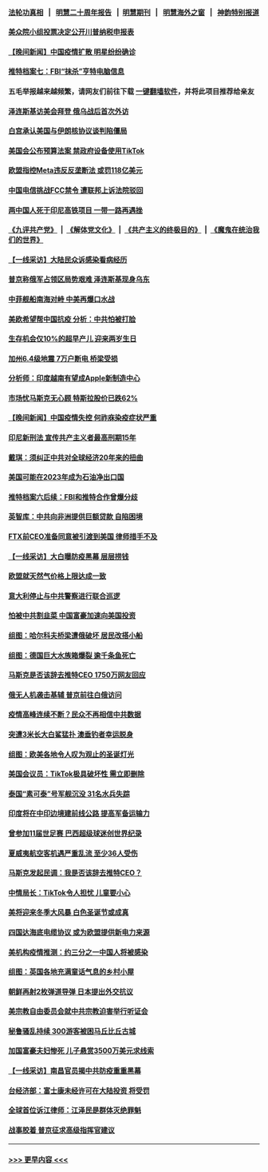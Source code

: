 #### [法轮功真相](https://github.com/gfw-breaker/truth/blob/master/README.md?t=0) &nbsp;&nbsp;|&nbsp;&nbsp; [明慧二十周年报告](https://github.com/gfw-breaker/mh-reports/blob/master/README.md?t=0) &nbsp;&nbsp;|&nbsp;&nbsp;[明慧期刊](https://github.com/gfw-breaker/mh-qikan) &nbsp;&nbsp;|&nbsp;&nbsp; [明慧海外之窗](https://github.com/gfw-breaker/mh-news/blob/master/README.md?t=0) &nbsp;&nbsp;|&nbsp;&nbsp; [神韵特别报道](https://github.com/gfw-breaker/mh-news/blob/master/shenyun.md?t=0)
#### [美众院小组投票决定公开川普纳税申报表](../pages/nsc418/n13888907.md?t=12212143) 
#### [【晚间新闻】中国疫情扩散 明星纷纷确诊](../pages/nsc418/n13888906.md?t=12212143) 
#### [推特档案七：FBI“抹杀”亨特电脑信息](../pages/nsc418/n13888824.md?t=12212143) 
#### 五毛举报越来越频繁，请网友们前往下载 [一键翻墙软件](https://github.com/gfw-breaker/ssr-accounts)，并将此项目推荐给亲友
#### [泽连斯基访美会拜登 俄乌战后首次外访](../pages/nsc418/n13888704.md?t=12212143) 
#### [白宫承认美国与伊朗核协议谈判陷僵局](../pages/nsc418/n13888676.md?t=12212143) 
#### [美国会公布预算法案 禁政府设备使用TikTok](../pages/nsc418/n13888456.md?t=12212143) 
#### [欧盟指控Meta违反反垄断法 或罚118亿美元](../pages/nsc418/n13887805.md?t=12212143) 
#### [中国电信挑战FCC禁令 遭联邦上诉法院驳回](../pages/nsc418/n13888488.md?t=12212143) 
#### [两中国人死于印尼高铁项目 一带一路再遇挫](../pages/nsc418/n13888453.md?t=12212143) 
#### [《九评共产党》](https://github.com/begood0513/9ping.md/blob/master/README.md) &nbsp;|&nbsp; [《解体党文化》](../../../../jtdwh.md/blob/master/README.md)  &nbsp;|&nbsp; [《共产主义的终极目的》](../../../../gczydzjmd.md/blob/master/README.md) &nbsp;|&nbsp; [《魔鬼在统治我们的世界》](../../../../mgztzwmdsj.md/blob/master/README.md) 
#### [【一线采访】大陆民众诉感染看病经历](../pages/nsc418/n13888216.md?t=12212143) 
#### [普京称俄军占领区局势艰难 泽连斯基现身乌东](../pages/nsc418/n13888383.md?t=12212143) 
#### [中菲舰船南海对峙 中美再爆口水战](../pages/nsc418/n13888425.md?t=12212143) 
#### [美欧希望帮中国抗疫 分析：中共怕被打脸](../pages/nsc418/n13888404.md?t=12212143) 
#### [生存机会仅10%的超早产儿 迎来两岁生日](../pages/nsc418/n13888072.md?t=12212143) 
#### [加州6.4级地震 7万户断电 桥梁受损](../pages/nsc418/n13888379.md?t=12212143) 
#### [分析师：印度越南有望成Apple新制造中心](../pages/nsc418/n13888156.md?t=12212143) 
#### [市场忧马斯克无心顾 特斯拉股价已跌62%](../pages/nsc418/n13888280.md?t=12212143) 
#### [【晚间新闻】中国疫情失控 何祚庥染疫症状严重](../pages/nsc418/n13888217.md?t=12212143) 
#### [印尼新刑法 宣传共产主义者最高刑期15年](../pages/nsc418/n13888120.md?t=12212143) 
#### [戴琪：须纠正中共对全球经济20年来的扭曲](../pages/nsc418/n13888095.md?t=12212143) 
#### [美国可能在2023年成为石油净出口国](../pages/nsc418/n13888012.md?t=12212143) 
#### [推特档案六后续：FBI和推特合作曾爆分歧](../pages/nsc418/n13887792.md?t=12212143) 
#### [英智库：中共向非洲提供巨额贷款 自陷困境](../pages/nsc418/n13887840.md?t=12212143) 
#### [FTX前CEO准备同意被引渡到美国 律师措手不及](../pages/nsc418/n13887866.md?t=12212143) 
#### [【一线采访】大白曝防疫黑幕 层层捞钱](../pages/nsc418/n13887676.md?t=12212143) 
#### [欧盟就天然气价格上限达成一致](../pages/nsc418/n13887812.md?t=12212143) 
#### [意大利停止与中共警察进行联合巡逻](../pages/nsc418/n13887808.md?t=12212143) 
#### [怕被中共割韭菜 中国富豪加速向美国投资](../pages/nsc418/n13887794.md?t=12212143) 
#### [组图：哈尔科夫桥梁遭俄破坏 居民改搭小船](../pages/nsc418/n13887631.md?t=12212143) 
#### [组图：德国巨大水族箱爆裂 逾千条鱼死亡](../pages/nsc418/n13887573.md?t=12212143) 
#### [马斯克是否该辞去推特CEO 1750万网友回应](../pages/nsc418/n13887768.md?t=12212143) 
#### [俄无人机袭击基辅 普京前往白俄访问](../pages/nsc418/n13887617.md?t=12212143) 
#### [疫情高峰连续不断？民众不再相信中共数据](../pages/nsc418/n13887570.md?t=12212143) 
#### [突遭3米长大白鲨猛扑 澳垂钓者幸运脱身](../pages/nsc418/n13887434.md?t=12212143) 
#### [组图：欧美各地令人叹为观止的圣诞灯光](../pages/nsc418/n13887352.md?t=12212143) 
#### [美国会议员：TikTok极具破坏性 需立即删除](../pages/nsc418/n13887771.md?t=12212143) 
#### [泰国“素可泰”号军舰沉没 31名水兵失踪](../pages/nsc418/n13887571.md?t=12212143) 
#### [印度将在中印边境建前线公路 提高军备运输力](../pages/nsc418/n13887537.md?t=12212143) 
#### [曾参加11届世足赛 巴西超级球迷创世界纪录](../pages/nsc418/n13887389.md?t=12212143) 
#### [夏威夷航空客机遇严重乱流 至少36人受伤](../pages/nsc418/n13887398.md?t=12212143) 
#### [马斯克发起民调：我是否该辞去推特CEO？](../pages/nsc418/n13887355.md?t=12212143) 
#### [中情局长：TikTok令人担忧 儿童要小心](../pages/nsc418/n13886411.md?t=12212143) 
#### [美将迎来冬季大风暴 白色圣诞节或成真](../pages/nsc418/n13887209.md?t=12212143) 
#### [四国达海底电缆协议 或为欧盟提供新电力来源](../pages/nsc418/n13887260.md?t=12212143) 
#### [美机构疫情推测：约三分之一中国人将被感染](../pages/nsc418/n13887194.md?t=12212143) 
#### [组图：英国各地充满童话气息的乡村小屋](../pages/nsc418/n13887157.md?t=12212143) 
#### [朝鲜再射2枚弹道导弹 日本提出外交抗议](../pages/nsc418/n13887055.md?t=12212143) 
#### [美宗教自由委员会就中共宗教迫害举行听证会](../pages/nsc418/n13886918.md?t=12212143) 
#### [秘鲁骚乱持续 300游客被困马丘比丘古城](../pages/nsc418/n13886896.md?t=12212143) 
#### [加国富豪夫妇惨死 儿子悬赏3500万美元求线索](../pages/nsc418/n13886865.md?t=12212143) 
#### [【一线采访】南昌官员揭中共防疫重重黑幕](../pages/nsc418/n13886703.md?t=12212143) 
#### [台经济部：富士康未经许可在大陆投资 将受罚](../pages/nsc418/n13886861.md?t=12212143) 
#### [全球首位诉江律师：江泽民是群体灭绝罪魁](../pages/nsc418/n13886803.md?t=12212143) 
#### [战事胶着 普京征求高级指挥官建议](../pages/nsc418/n13886794.md?t=12212143) 

----
#### [ >>> 更早内容 <<< ](../indexes/nsc418-earlier.md)
